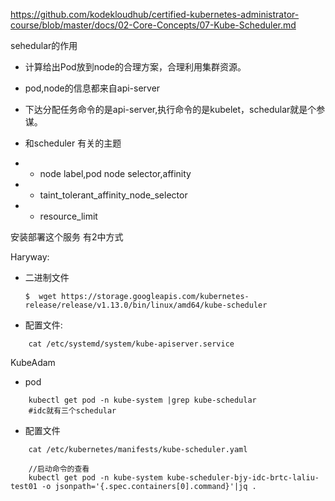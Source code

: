 https://github.com/kodekloudhub/certified-kubernetes-administrator-course/blob/master/docs/02-Core-Concepts/07-Kube-Scheduler.md

sehedular的作用

* 计算给出Pod放到node的合理方案，合理利用集群资源。

* pod,node的信息都来自api-server

* 下达分配任务命令的是api-server,执行命令的是kubelet，schedular就是个参谋。

* 和scheduler 有关的主题

 * *  node label,pod node selector,affinity
 * * taint_tolerant_affinity_node_selector
  * *  resource_limit

安装部署这个服务 有2中方式

Haryway:
* 二进制文件
    ```
    $  wget https://storage.googleapis.com/kubernetes-release/release/v1.13.0/bin/linux/amd64/kube-scheduler
    ```
    
* 配置文件: 
```
    cat /etc/systemd/system/kube-apiserver.service 
```
KubeAdam

* pod
```
    kubectl get pod -n kube-system |grep kube-schedular
    #idc就有三个schedular
```
* 配置文件
```
    cat /etc/kubernetes/manifests/kube-scheduler.yaml

    //启动命令的查看
    kubectl get pod -n kube-system kube-scheduler-bjy-idc-brtc-laliu-test01 -o jsonpath='{.spec.containers[0].command}'|jq .
    
```